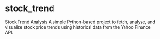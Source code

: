 # stock_trend
Stock Trend Analysis A simple Python-based project to fetch, analyze, and visualize stock price trends using historical data from the Yahoo Finance API.
